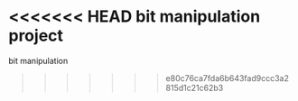 <<<<<<< HEAD
bit manipulation project
=======
bit manipulation
>>>>>>> e80c76ca7fda6b643fad9ccc3a2815d1c21c62b3
